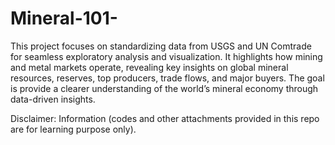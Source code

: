 # Mineral-101-
This project focuses on standardizing data from USGS and UN Comtrade for seamless exploratory analysis and visualization. It highlights how mining and metal markets operate, revealing key insights on global mineral resources, reserves, top producers, trade flows, and major buyers. The goal is provide a clearer understanding of the world’s mineral economy through data-driven insights.

Disclaimer: Information (codes and other attachments provided in this repo are for learning purpose only).
